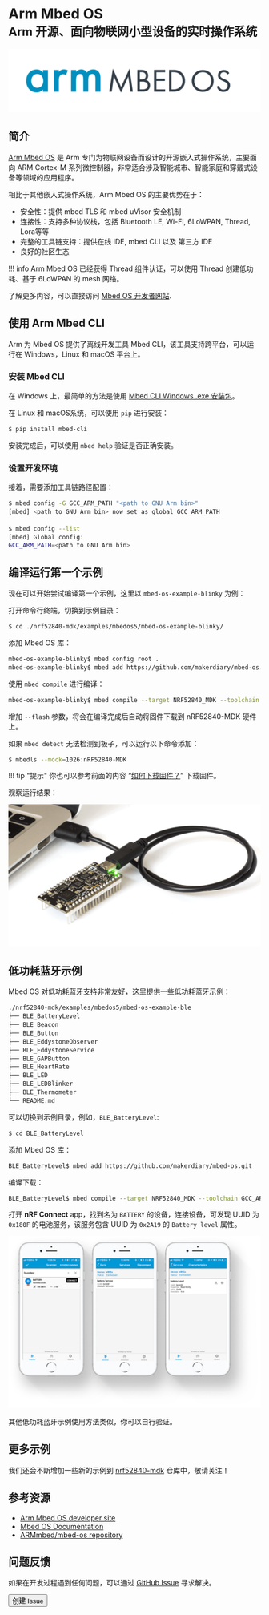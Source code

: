 # Arm Mbed OS <br><small>Arm 开源、面向物联网小型设备的实时操作系统</small>

[![](../../mbedos/images/mbedos-logo.png)](https://www.mbed.com/en/platform/mbed-os/)

## 简介

[Arm Mbed OS](https://www.mbed.com/) 是 Arm 专门为物联网设备而设计的开源嵌入式操作系统，主要面向 ARM Cortex-M 系列微控制器，非常适合涉及智能城市、智能家庭和穿戴式设备等领域的应用程序。

相比于其他嵌入式操作系统，Arm Mbed OS 的主要优势在于：

* 安全性：提供 mbed TLS 和 mbed uVisor 安全机制
* 连接性：支持多种协议栈，包括 Bluetooth LE, Wi-Fi, 6LoWPAN, Thread, Lora等等
* 完整的工具链支持：提供在线 IDE, mbed CLI 以及 第三方 IDE
* 良好的社区生态

!!! info
	Arm Mbed OS 已经获得 Thread 组件认证，可以使用 Thread 创建低功耗、基于 6LoWPAN 的 mesh 网络。

了解更多内容，可以直接访问 [Mbed OS 开发者网站](https://os.mbed.com/).

## 使用 Arm Mbed CLI

Arm 为 Mbed OS 提供了离线开发工具 Mbed CLI，该工具支持跨平台，可以运行在 Windows，Linux 和 macOS 平台上。

### 安装 Mbed CLI

在 Windows 上，最简单的方法是使用 [Mbed CLI Windows .exe 安装包](https://mbed-media.mbed.com/filer_public/50/38/5038849b-16a8-42f3-be7a-43d98c7a3af3/mbed_installer_v043.exe)。

在 Linux 和 macOS系统，可以使用 `pip` 进行安装：

``` sh
$ pip install mbed-cli
```

安装完成后，可以使用 `mbed help` 验证是否正确安装。

### 设置开发环境

接着，需要添加工具链路径配置：

``` sh
$ mbed config -G GCC_ARM_PATH "<path to GNU Arm bin>"
[mbed] <path to GNU Arm bin> now set as global GCC_ARM_PATH

$ mbed config --list
[mbed] Global config:
GCC_ARM_PATH=<path to GNU Arm bin>
```

## 编译运行第一个示例

现在可以开始尝试编译第一个示例，这里以 `mbed-os-example-blinky` 为例：

打开命令行终端，切换到示例目录：

``` sh
$ cd ./nrf52840-mdk/examples/mbedos5/mbed-os-example-blinky/
```

添加 Mbed OS 库：

``` sh
mbed-os-example-blinky$ mbed config root .
mbed-os-example-blinky$ mbed add https://github.com/makerdiary/mbed-os.git
```

使用 `mbed compile` 进行编译：

``` sh
mbed-os-example-blinky$ mbed compile --target NRF52840_MDK --toolchain GCC_ARM --flash
``` 

增加 `--flash` 参数，将会在编译完成后自动将固件下载到 nRF52840-MDK 硬件上。

如果 `mbed detect` 无法检测到板子，可以运行以下命令添加：

``` sh
$ mbedls --mock=1026:nRF52840-MDK
```

!!! tip "提示"
    你也可以参考前面的内容 “[如何下载固件？](../getting-started/#_3)” 下载固件。

观察运行结果：

![](../../mbedos/images/mbed_os_example_blinky_demo.gif)

## 低功耗蓝牙示例

Mbed OS 对低功耗蓝牙支持非常友好，这里提供一些低功耗蓝牙示例：

``` sh
./nrf52840-mdk/examples/mbedos5/mbed-os-example-ble
├── BLE_BatteryLevel
├── BLE_Beacon
├── BLE_Button
├── BLE_EddystoneObserver
├── BLE_EddystoneService
├── BLE_GAPButton
├── BLE_HeartRate
├── BLE_LED
├── BLE_LEDBlinker
├── BLE_Thermometer
└── README.md
```

可以切换到示例目录，例如，`BLE_BatteryLevel`:

``` sh
$ cd BLE_BatteryLevel
```

添加 Mbed OS 库：

``` sh
BLE_BatteryLevel$ mbed add https://github.com/makerdiary/mbed-os.git
```

编译下载：

``` sh
BLE_BatteryLevel$ mbed compile --target NRF52840_MDK --toolchain GCC_ARM --flash
```

打开 **nRF Connect** app，找到名为 `BATTERY` 的设备，连接设备，可发现 UUID 为 `0x180F` 的电池服务，该服务包含 UUID 为 `0x2A19` 的 `Battery level` 属性。

[![](../../mbedos/images/mbed-os-example-ble-battery.jpg)](../../mbedos/images/mbed-os-example-ble-battery.jpg)

其他低功耗蓝牙示例使用方法类似，你可以自行验证。

## 更多示例

我们还会不断增加一些新的示例到 [nrf52840-mdk](https://github.com/makerdiary/nrf52840-mdk) 仓库中，敬请关注！

## 参考资源

* [Arm Mbed OS developer site](https://os.mbed.com/)
* [Mbed OS Documentation](https://os.mbed.com/docs/)
* [ARMmbed/mbed-os repository](https://github.com/ARMmbed/mbed-os)

## 问题反馈

如果在开发过程遇到任何问题，可以通过 [GitHub Issue](https://github.com/makerdiary/nrf52840-mdk/issues) 寻求解决。

<a href="https://github.com/makerdiary/nrf52840-mdk/issues/new"><button data-md-color-primary="marsala"><i class="fa fa-github"></i> 创建 Issue</button></a>



